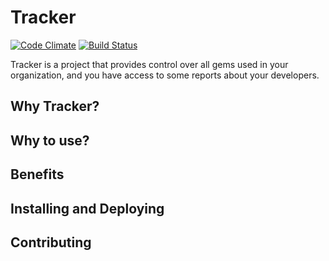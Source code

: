 # Tracker

[![Code Climate](https://codeclimate.com/github/sti-uff/tracker/badges/gpa.svg)](https://codeclimate.com/github/hugohenley/gem-blocker)
[![Build Status](https://travis-ci.org/sti-uff/tracker.svg?branch=master)](https://travis-ci.org/hugohenley/gem-blocker)

Tracker is a project that provides control over all gems used in your organization, and you have access to some reports
about your developers.

## Why Tracker?

## Why to use?

## Benefits

## Installing and Deploying

## Contributing
